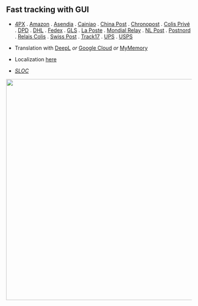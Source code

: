 ## Fast tracking with GUI
- [4PX](http://en.4px.com/) 
. [Amazon](https://www.amazon.fr/)
. [Asendia](https://www.asendia.fr/)
. [Cainiao](https://global.cainiao.com/)
. [China Post](http://yjcx.ems.com.cn/qps/english/yjcx)
. [Chronopost](https://www.chronopost.fr/)
. [Colis Privé](https://www.colisprive.fr/)
. [DPD](https://www.dpd.com/)
. [DHL](https://www.dhl.com/)
. [Fedex](https://www.fedex.com/)
. [GLS](https://gls-group.eu/)
. [La Poste](https://www.laposte.fr/)
. [Mondial Relay](https://www.mondialrelay.fr/) 
. [NL Post](https://postnl.post/)
. [Postnord](https://postnord.se/)
. [Relais Colis](https://www.relaiscolis.com/)
. [Swiss Post](https://www.post.ch/)
. [Track17](https://www.17track.net/)
. [UPS](https://www.ups.com/)
. [USPS](https://www.usps.com/)

- Translation with [DeepL](https://www.deepl.com/en/docs-api/) _or_ [Google Cloud](https://cloud.google.com/translate) _or_ [MyMemory](https://mymemory.translated.net/doc/spec.php)
- Localization [here](https://github.com/sebdelsol/Suivi/blob/a3363a8791f45714099bf5765edc3ba2b565205d/windows/localization.py)
- [_SLOC_](https://api.codetabs.com/v1/loc/?github=sebdelsol/suivi)

[<img src="https://i.imgur.com/2H9jU5w.jpeg" width="600">](https://i.imgur.com/v6LZNJ3.jpeg)
